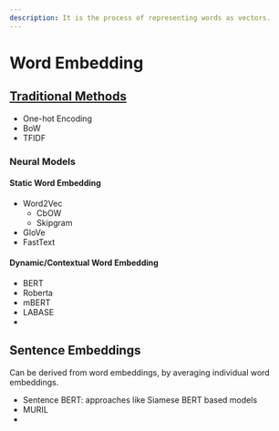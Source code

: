 ```yaml
---
description: It is the process of representing words as vectors.
---
```


# Word Embedding

## [Traditional Methods](https://www.geeksforgeeks.org/word-embeddings-in-nlp/)

* One-hot Encoding
* BoW
* TFIDF

### Neural Models

#### Static Word Embedding

* Word2Vec
  * CbOW
  * Skipgram
* GloVe
* FastText

#### Dynamic/Contextual Word Embedding

* BERT
* Roberta
* mBERT
* LABASE
*



## Sentence Embeddings

Can be derived from word embeddings, by averaging individual word embeddings.

* Sentence BERT:  approaches like Siamese BERT based models
* MURIL
*

